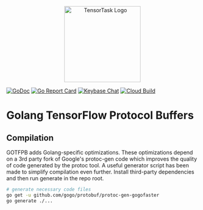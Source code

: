 <p align="center">
<img width="200" alt="TensorTask Logo" src="https://storage.googleapis.com/tensortask-static/tensortask_transparent.png">
</p>

[![GoDoc][1]][2] [![Go Report Card][3]][4] [![Keybase Chat][5]][6] [![Cloud Build][7]][8]

[1]: https://godoc.org/github.com/tensortask/gotfpb?status.svg
[2]: https://godoc.org/github.com/tensortask/gotfpb
[3]: https://goreportcard.com/badge/github.com/tensortask/gotfpb
[4]: https://goreportcard.com/report/github.com/tensortask/gotfpb
[5]: https://img.shields.io/badge/keybase%20chat-tensortask.public-blue.svg
[6]: https://keybase.io/team/tensortask.public
[7]: https://storage.googleapis.com/tensortask-static/build/gotfpb.svg
[8]: https://github.com/sbsends/cloud-build-badge

# Golang TensorFlow Protocol Buffers

## Compilation 

GOTFPB adds Golang-specific optimizations. These optimizations depend on a 3rd party fork of Google's protoc-gen code which improves the quality of code generated by the protoc tool. A useful generator script has been made to simplify compilation even further. Install third-party dependencies and then run generate in the repo root. 

```bash
# generate necessary code files
go get -u github.com/gogo/protobuf/protoc-gen-gogofaster
go generate ./...
```
